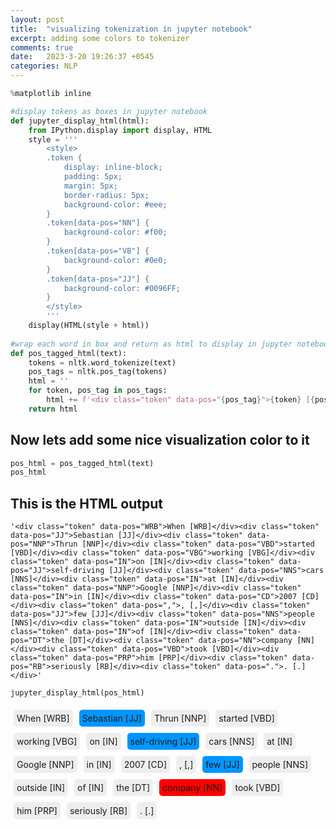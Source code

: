 ```yaml
---
layout: post
title:  "visualizing tokenization in jupyter notebook"
excerpt: adding some colors to tokenizer
comments: true
date:   2023-3-20 19:26:37 +0545
categories: NLP 
---
```



```python
%matplotlib inline
```

```python
#display tokens as boxes in jupyter notebook
def jupyter_display_html(html):
    from IPython.display import display, HTML
    style = '''
        <style>
        .token {
            display: inline-block;
            padding: 5px;
            margin: 5px;
            border-radius: 5px;
            background-color: #eee;
        }
        .token[data-pos="NN"] {
            background-color: #f00;
        }
        .token[data-pos="VB"] {
            background-color: #0e0;
        }
        .token[data-pos="JJ"] {
            background-color: #0096FF;
        }
        </style>
        '''
    display(HTML(style + html))
    
#wrap each word in box and return as html to display in jupyter notebook
def pos_tagged_html(text):
    tokens = nltk.word_tokenize(text)
    pos_tags = nltk.pos_tag(tokens)
    html = ''
    for token, pos_tag in pos_tags:
        html += f'<div class="token" data-pos="{pos_tag}">{token} [{pos_tag}]</div>'
    return html
```

## Now lets add some nice visualization color to it


```python
pos_html = pos_tagged_html(text)
pos_html
```


## This is the HTML output

    '<div class="token" data-pos="WRB">When [WRB]</div><div class="token" data-pos="JJ">Sebastian [JJ]</div><div class="token" data-pos="NNP">Thrun [NNP]</div><div class="token" data-pos="VBD">started [VBD]</div><div class="token" data-pos="VBG">working [VBG]</div><div class="token" data-pos="IN">on [IN]</div><div class="token" data-pos="JJ">self-driving [JJ]</div><div class="token" data-pos="NNS">cars [NNS]</div><div class="token" data-pos="IN">at [IN]</div><div class="token" data-pos="NNP">Google [NNP]</div><div class="token" data-pos="IN">in [IN]</div><div class="token" data-pos="CD">2007 [CD]</div><div class="token" data-pos=",">, [,]</div><div class="token" data-pos="JJ">few [JJ]</div><div class="token" data-pos="NNS">people [NNS]</div><div class="token" data-pos="IN">outside [IN]</div><div class="token" data-pos="IN">of [IN]</div><div class="token" data-pos="DT">the [DT]</div><div class="token" data-pos="NN">company [NN]</div><div class="token" data-pos="VBD">took [VBD]</div><div class="token" data-pos="PRP">him [PRP]</div><div class="token" data-pos="RB">seriously [RB]</div><div class="token" data-pos=".">. [.]</div>'




```python
jupyter_display_html(pos_html)
```



<style>
.token {
    display: inline-block;
    padding: 5px;
    margin: 5px;
    border-radius: 5px;
    background-color: #eee;
}
.token[data-pos="NN"] {
    background-color: #f00;
}
.token[data-pos="VB"] {
    background-color: #0e0;
}
.token[data-pos="JJ"] {
    background-color: #0096FF;
}
</style>
<div class="token" data-pos="WRB">When [WRB]</div><div class="token" data-pos="JJ">Sebastian [JJ]</div><div class="token" data-pos="NNP">Thrun [NNP]</div><div class="token" data-pos="VBD">started [VBD]</div><div class="token" data-pos="VBG">working [VBG]</div><div class="token" data-pos="IN">on [IN]</div><div class="token" data-pos="JJ">self-driving [JJ]</div><div class="token" data-pos="NNS">cars [NNS]</div><div class="token" data-pos="IN">at [IN]</div><div class="token" data-pos="NNP">Google [NNP]</div><div class="token" data-pos="IN">in [IN]</div><div class="token" data-pos="CD">2007 [CD]</div><div class="token" data-pos=",">, [,]</div><div class="token" data-pos="JJ">few [JJ]</div><div class="token" data-pos="NNS">people [NNS]</div><div class="token" data-pos="IN">outside [IN]</div><div class="token" data-pos="IN">of [IN]</div><div class="token" data-pos="DT">the [DT]</div><div class="token" data-pos="NN">company [NN]</div><div class="token" data-pos="VBD">took [VBD]</div><div class="token" data-pos="PRP">him [PRP]</div><div class="token" data-pos="RB">seriously [RB]</div><div class="token" data-pos=".">. [.]</div>



```python

```
